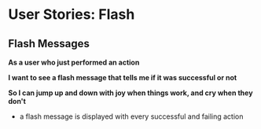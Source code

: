# User Stories: Flash

## Flash Messages


**As a user who just performed an action**

**I want to see a flash message that tells me if it was successful or not**

**So I can jump up and down with joy when things work, and cry when they don't**




- a flash message is displayed with every successful and failing action

